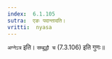 ```yaml
---
index:  6.1.105
sutra:  एङः पदान्तादति।
vritti:  nyasa
---
```


`अग्नेऽत्र` इति। `सम्बुद्धौ च` (7.3.106) इति गुणः॥
